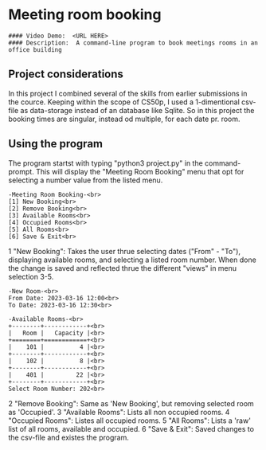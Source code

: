 # Meeting room booking
    #### Video Demo:  <URL HERE>
    #### Description:  A command-line program to book meetings rooms in an office building

## Project considerations
In this project I combined several of the skills from earlier submissions in the cource.
Keeping within the scope of CS50p, I used a 1-dimentional csv-file as data-storage instead of an database like Sqlite. So in this project the booking times are singular, instead od multiple, for each date pr. room.

## Using the program
The program startst with typing "python3 project.py" in the command-prompt.
This will display the "Meeting Room Booking" menu that opt for selecting a number value from the listed menu. 

    -Meeting Room Booking-<br>
    [1] New Booking<br>
    [2] Remove Booking<br>
    [3] Available Rooms<br>
    [4] Occupied Rooms<br>
    [5] All Rooms<br>
    [6] Save & Exit<br>

1 "New Booking": Takes the user thrue selecting dates ("From" - "To"), displaying available rooms, and selecting a listed room number. When done the change is saved and reflected thrue the different "views" in menu selection 3-5.

    -New Room-<br>
    From Date: 2023-03-16 12:00<br>
    To Date: 2023-03-16 12:30<br>

    -Available Rooms-<br>
    +--------+------------+<br>
    |   Room |   Capacity |<br>
    +========+============+<br>
    |    101 |          4 |<br>
    +--------+------------+<br>
    |    102 |          8 |<br>
    +--------+------------+<br>
    |    401 |         22 |<br>
    +--------+------------+<br>
    Select Room Number: 202<br>

2 "Remove Booking": Same as 'New Booking', but removing selected room as 'Occupied'.
3 "Available Rooms": Lists all non occupied rooms.
4 "Occupied Rooms": Listes all occupied rooms.
5 "All Rooms": Lists a 'raw' list of all rooms, available and occupied.
6 "Save & Exit": Saved changes to the csv-file and existes the program.











